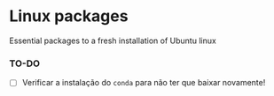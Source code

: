 # Linux packages

Essential packages to a fresh installation of Ubuntu linux

### TO-DO

- [ ] Verificar a instalação do `conda` para não ter que baixar novamente!